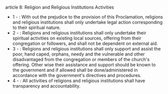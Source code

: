 article 8: Religion and Religious Institutions Activities

<ul>
			<li>1 - : With out the prejudice to the provision of this Proclamation, religions and religious institutions shall only undertake legal action corresponding to their spiritual nature.<ul>
			</ul></li>			<li>2 - : Religions and religious institutions shall only undertake their spiritual activities on existing local sources, offering from their congregation or followers, and shall not be dependent on external aid.<ul>
			</ul></li>			<li>3 - : Religions and religious institutions shall only support and assist the poor, hand caped, orphans, needy and the vulnerable and other disadvantaged from the congregation or members of the church&#39;s offering. Other wise their assistance and support should be known to the government and if allowed shall be done&#x2F;administered in accordance with the government&#39;s directives and procedures.<ul>
			</ul></li>			<li>4 - : All activities of religions and religious institutions shall have transparency and accountability.<ul>
			</ul></li></ul>